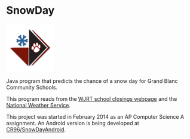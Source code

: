 SnowDay
=======

<img src="src/main/resources/image/icon.png" alt="Snow Day Calculator logo" width="128px" height="128px"/>

Java program that predicts the chance of a snow day for Grand Blanc Community Schools.

This program reads from the [WJRT school closings webpage](http://abc12.com/weather/closings)
and the [National Weather Service](http://forecast.weather.gov/MapClick.php?lat=42.92580&lon=-83.61870).

This project was started in February 2014 as an AP Computer Science A assignment.
An Android version is being developed at [CR96/SnowDayAndroid](https://github.com/cr96/snowdayandroid).

